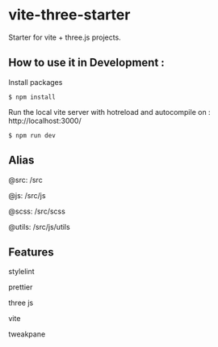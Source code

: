 # vite-three-starter
Starter for vite + three.js projects.

## How to use it in Development :
Install packages 
```
$ npm install
```

Run the local vite server with hotreload and autocompile on : http://localhost:3000/
```
$ npm run dev
```

## Alias

@src: /src

@js: /src/js

@scss: /src/scss

@utils: /src/js/utils

## Features

stylelint

prettier

three js

vite

tweakpane
